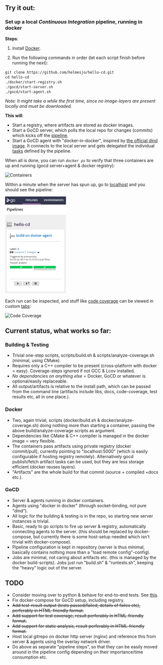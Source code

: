 ## **Try it out:**
### **Set up a local _Continuous Integration_ pipeline, running in docker**

**Steps**:

1. Install [Docker](https://www.docker.com/).

2. Run the following commands in order (let each script finish before running the next):
```
git clone https://github.com/helmesjo/hello-cd.git
cd hello-cd
./docker/start-registry.sh
./gocd/start-server.sh
./gocd/start-agent.sh
```
_Note: It might take a while the first time, since no image-layers are present locally and must be downloaded._

**This will**:
 * Start a registry, where artifacts are stored as docker images.
 * Start a GoCD server, which polls the local repo for changes (commits) which kicks off the [pipeline](https://github.com/helmesjo/hello-cd/blob/e3aa87d082af69aa870189ffb7e83f9f4e0291c9/gocd/config.gocd.yaml#L5).
 * Start a GoCD agent with "docker-in-docker", inspired by [the official dind image](https://jpetazzo.github.io/2015/09/03/do-not-use-docker-in-docker-for-ci#the-solution). It connects to the local server and gets delegated the individual [tasks](https://github.com/helmesjo/hello-cd/blob/e3aa87d082af69aa870189ffb7e83f9f4e0291c9/gocd/config.gocd.yaml#L21) defined by the pipeline.

When all is done, you can run _``docker ps``_ to verify that three containers are up and running (gocd server+agent & docker registry):

![][containers]

Within a minute when the server has spun up, go to [localhost](http://localhost:8153/go) and you should see the pipeline:

<img src="./examples/pipeline.png" width="200px"/>

Each run can be inspected, and stuff like [code coverage](http://localhost:8153/go/tab/build/detail/build-on-docker-agent/1/analyze/1/code-analysis#tab-mylib) can be viewed in custom [tabs](https://github.com/helmesjo/hello-cd/blob/e3aa87d082af69aa870189ffb7e83f9f4e0291c9/gocd/config.gocd.yaml#L35):

![][code-coverage]

[containers]: ./examples/docker-ps.png "Containers"
[code-coverage]: ./examples/code-coverage.png "Code Coverage"


## **Current status**, what works so far:

### **Building & Testing**
- Trivial one-step scripts, scripts/build.sh & scripts/analyze-coverage.sh (minimal, using CMake).
- Requires only a C++ compiler to be present (cross-platform with docker = easy). Coverage-steps ignored if not GCC & Lcov installed.
- _No dependancies on anything else_ = Docker, GoCD or whatever is optional/easily replaceable.
- All output/artifacts is relative to the install path, which can be passed from the command line (artifacts include libs, docs, code-coverage, test results etc, all in one place.).


### **Docker**
- Two, again trivial, scripts (docker/build.sh & docker/analyze-coverage.sh) doing nothing more than starting a container, passing the above build/analyze-coverage scripts as argument.
- Dependencies like CMake & C++ compiler is managed in the docker image = very flexible.
- The containers pass artifacts using private registry (docker commit/pull), currently pointing to "localhost:5000" (which is easily configurable if hosting registry remotely). Alternatively gocd publish/fetch artifact tasks can be used, but they are less storage efficient (docker reuses layers).
- "Artifacts" are the whole build for that commit (source + compiled +docs etc.).
        
### **GoCD**
- Server & agents running in docker containers.
- Agents using "docker in docker" (through socket-binding, not pure "dind").
- All logic for the building & testing is in the repo, so starting new server instances is trivial. 
- Basic, ready to go scripts to fire up server & registry, automatically connecting agents to the server. (this should be replaced by docker-compose, but currently there is some host-setup needed which isn't trivial with docker-compose).      
- Pipeline configuration is kept in repository (server is thus minimal, basically contains nothing more than a "load remote config"-config).
- Jobs are minimal, not caring about artifacts etc. (this is managed by the docker build-scripts). Jobs just run "build.sh" & "runtests.sh", keeping the "heavy" logic out of the server.
        
        
## **TODO**
- Consider moving over to python & behave for end-to-end tests. See [this](https://arne-mertz.de/2016/12/bdd-python-behave/).
- Fix docker-compose for GoCD setup, including registry.
- ~~Add test-result output (tests passed/failed, details of failes etc), perferably in HTML-friendly format.~~
- ~~Add support for test coverage, result perferably in HTML-friendly format.~~
- ~~Add support for static analysis, result perferably in HTML-friendly format.~~
- Host local gitrepo on docker http server (nginx) and reference this from server & agents using the overlay network driver.
- Do above as separate "pipeline steps", so that they can be easily moved around in the pipeline config depending on their importance/time consumption etc.
